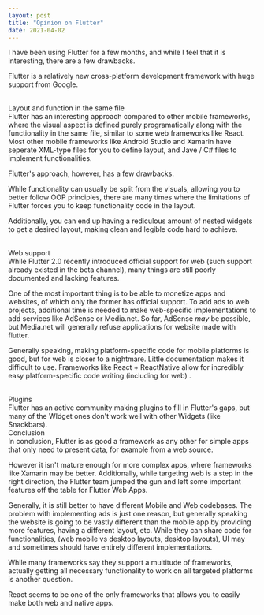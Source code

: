 ```yaml
---
layout: post
title: "Opinion on Flutter"
date: 2021-04-02
---
```


I have been using Flutter for a few months, and while I feel that it is interesting, there are a few drawbacks.

Flutter is a relatively new cross-platform development framework with huge support from Google.

<br>
<div class='projtitle'>Layout and function in the same file</div>
Flutter has an interesting approach compared to other mobile frameworks, where the visual aspect is defined purely programatically along with the functionality in the same file, similar to some web frameworks like React. Most other mobile frameworks like Android Studio and Xamarin have seperate XML-type files for you to define layout, and Jave / C# files to implement functionalities.

Flutter's approach, however, has a few drawbacks. 

While functionality can usually be split from the visuals, allowing you to better follow OOP principles, there are many times where the limitations of Flutter forces you to keep functionality code in the layout.

Additionally, you can end up having a rediculous amount of nested widgets to get a desired layout, making clean and legible code hard to achieve.

<br>
<div class='projtitle'>Web support</div>
While Flutter 2.0 recently introduced official support for web (such support already existed in the beta channel), many things are still poorly documented and lacking features. 

One of the most important thing is to be able to monetize apps and websites, of which only the former has official support. To add ads to web projects, additional time is needed to make web-specific implementations to add services like AdSense or Media.net. So far, AdSense  *may* be possible, but Media.net will generally refuse applications for website made with flutter.

Generally speaking, making platform-specific code for mobile platforms is good, but for web is closer to a nightmare. Little documentation makes it difficult to use. Frameworks like React + ReactNative allow for incredibly easy platform-specific code writing (including for web) .


<br>
<div class='projtitle'>Plugins</div>
Flutter has an active community making plugins to fill in Flutter's gaps, but many of the WIdget ones don't work well with other Widgets (like Snackbars).

<br>
<div class='projtitle'>Conclusion</div>
In conclusion, Flutter is as good a framework as any other for simple apps that only need to present data, for example from a web source.

However it isn't mature enough for more complex apps, where frameworks like Xamarin may be better. Additionally, while targeting web is a step in the right direction, the Flutter team jumped the gun and left some important features off the table for Flutter Web Apps.

Generally, it is still better to have different Mobile and Web codebases. The problem with implementing ads is just one reason, but generally speaking the website is going to be vastly different than the mobile app by providing more features, having a different layout, etc. While they can share code for functionalities,  (web mobile vs desktop layouts, desktop layouts), UI may and sometimes should have entirely different implementations.

While many frameworks say they support a multitude of frameworks, actually getting all necessary functionality to work on all targeted platforms is another question.

React seems to be one of the only frameworks that allows you to easily make both web and native apps.
